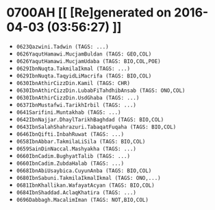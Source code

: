 # 0700AH [[ [Re]generated on 2016-04-03 (03:56:27) ]]

* `0623Qazwini.Tadwin (TAGS: ...)`
* `0626YaqutHamawi.MucjamBuldan (TAGS: GEO,COL)`
* `0626YaqutHamawi.MucjamUdaba (TAGS: BIO,COL,POE)`
* `0629IbnNuqta.TakmilaIkmal (TAGS: ...)`
* `0629IbnNuqta.TaqyidLiMacrifa (TAGS: BIO,COL)`
* `0630IbnAthirCizzDin.Kamil (TAGS: CHR)`
* `0630IbnAthirCizzDin.LubabFiTahdhibAnsab (TAGS: ONO,COL)`
* `0630IbnAthirCizzDin.UsdGhaba (TAGS: ...)`
* `0637IbnMustafwi.TarikhIrbil (TAGS: ...)`
* `0641Sarifini.Muntakhab (TAGS: ...)`
* `0642IbnNajjar.DhaylTarikhBaghdad (TAGS: BIO,COL)`
* `0643IbnSalahShahrazuri.TabaqatFuqaha (TAGS: BIO,COL)`
* `0646IbnQifti.InbahRuwat (TAGS: ...)`
* `0658IbnAbbar.TakmilaLiSila (TAGS: BIO,COL)`
* `0659SainDinNaccal.Mashyakha (TAGS: ...)`
* `0660IbnCadim.BughyatTalib (TAGS: ...)`
* `0660IbnCadim.ZubdaHalab (TAGS: ...)`
* `0668IbnAbiUsaybica.CuyunAnba (TAGS: BIO,COL)`
* `0680IbnSabuni.TakmilaIkmalIkmal (TAGS: ONO,...)`
* `0681IbnKhallikan.WafayatAcyan (TAGS: BIO,COL)`
* `0684IbnShaddad.AclaqKhatira (TAGS: ...)`
* `0696Dabbagh.MacalimIman (TAGS: NOT,BIO,COL)`
